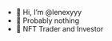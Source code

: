 - 👋 Hi, I’m @lenexyyy
- 👀 Probably nothing
- 🌱 NFT Trader and Investor

<!---
lenexyyy/lenexyyy is a ✨ special ✨ repository because its `README.md` (this file) appears on your GitHub profile.
You can click the Preview link to take a look at your changes.
--->
